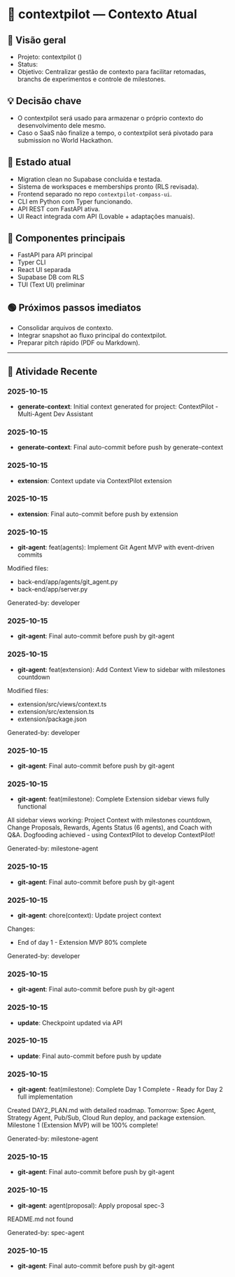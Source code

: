 # 📄 contextpilot — Contexto Atual

## 🎯 Visão geral
- Projeto: contextpilot ()
- Status: 
- Objetivo: Centralizar gestão de contexto para facilitar retomadas, branchs de experimentos e controle de milestones.

## 💡 Decisão chave
- O contextpilot será usado para armazenar o próprio contexto do desenvolvimento dele mesmo.
- Caso o SaaS não finalize a tempo, o contextpilot será pivotado para submission no World Hackathon.

## 🚀 Estado atual
- Migration clean no Supabase concluída e testada.
- Sistema de workspaces e memberships pronto (RLS revisada).
- Frontend separado no repo `contextpilot-compass-ui`.
- CLI em Python com Typer funcionando.
- API REST com FastAPI ativa.
- UI React integrada com API (Lovable + adaptações manuais).

## 🧩 Componentes principais
- FastAPI para API principal
- Typer CLI
- React UI separada
- Supabase DB com RLS
- TUI (Text UI) preliminar

## 🟢 Próximos passos imediatos
- Consolidar arquivos de contexto.
- Integrar snapshot ao fluxo principal do contextpilot.
- Preparar pitch rápido (PDF ou Markdown).

---

<!-- Auto-update by agent 'generate-context' at 2025-10-15T00:56:35.241949+00:00 -->


## 🚀 Atividade Recente


### 2025-10-15
- **generate-context**: Initial context generated for project: ContextPilot - Multi-Agent Dev Assistant


### 2025-10-15
- **generate-context**: Final auto-commit before push by generate-context

<!-- Auto-update by agent 'extension' at 2025-10-15T01:20:13.801981+00:00 -->


### 2025-10-15
- **extension**: Context update via ContextPilot extension


### 2025-10-15
- **extension**: Final auto-commit before push by extension

<!-- Auto-update by agent 'git-agent' at 2025-10-15T01:27:35.536645+00:00 -->


### 2025-10-15
- **git-agent**: feat(agents): Implement Git Agent MVP with event-driven commits

Modified files:
- back-end/app/agents/git_agent.py
- back-end/app/server.py

Generated-by: developer


### 2025-10-15
- **git-agent**: Final auto-commit before push by git-agent

<!-- Auto-update by agent 'git-agent' at 2025-10-15T01:41:07.947010+00:00 -->


### 2025-10-15
- **git-agent**: feat(extension): Add Context View to sidebar with milestones countdown

Modified files:
- extension/src/views/context.ts
- extension/src/extension.ts
- extension/package.json

Generated-by: developer


### 2025-10-15
- **git-agent**: Final auto-commit before push by git-agent

<!-- Auto-update by agent 'git-agent' at 2025-10-15T02:04:57.350023+00:00 -->


### 2025-10-15
- **git-agent**: feat(milestone): Complete Extension sidebar views fully functional

All sidebar views working: Project Context with milestones countdown, Change Proposals, Rewards, Agents Status (6 agents), and Coach with Q&A. Dogfooding achieved - using ContextPilot to develop ContextPilot!

Generated-by: milestone-agent


### 2025-10-15
- **git-agent**: Final auto-commit before push by git-agent

<!-- Auto-update by agent 'git-agent' at 2025-10-15T02:09:28.112532+00:00 -->


### 2025-10-15
- **git-agent**: chore(context): Update project context

Changes:
- End of day 1 - Extension MVP 80% complete

Generated-by: developer


### 2025-10-15
- **git-agent**: Final auto-commit before push by git-agent

<!-- Auto-update by agent 'update' at 2025-10-15T02:10:22.221135+00:00 -->


### 2025-10-15
- **update**: Checkpoint updated via API


### 2025-10-15
- **update**: Final auto-commit before push by update

<!-- Auto-update by agent 'git-agent' at 2025-10-15T02:13:46.147214+00:00 -->


### 2025-10-15
- **git-agent**: feat(milestone): Complete Day 1 Complete - Ready for Day 2 full implementation

Created DAY2_PLAN.md with detailed roadmap. Tomorrow: Spec Agent, Strategy Agent, Pub/Sub, Cloud Run deploy, and package extension. Milestone 1 (Extension MVP) will be 100% complete!

Generated-by: milestone-agent


### 2025-10-15
- **git-agent**: Final auto-commit before push by git-agent

<!-- Auto-update by agent 'git-agent' at 2025-10-15T14:30:59.735902+00:00 -->


### 2025-10-15
- **git-agent**: agent(proposal): Apply proposal spec-3

README.md not found

Generated-by: spec-agent


### 2025-10-15
- **git-agent**: Final auto-commit before push by git-agent

<!-- Auto-update by agent 'git-agent' at 2025-10-15T23:33:13.660594+00:00 -->
